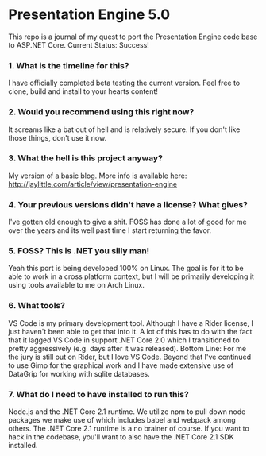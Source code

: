 # Presentation Engine 5.0

This repo is a journal of my quest to port the Presentation Engine code base to ASP.NET Core.  Current Status: Success!

### 1. What is the timeline for this?

I have officially completed beta testing the current version. Feel free to clone, build and install to your hearts content!

### 2. Would you recommend using this right now?

It screams like a bat out of hell and is relatively secure. If you don't like those things, don't use it now.

### 3. What the hell is this project anyway?

My version of a basic blog.  More info is available here:  http://jaylittle.com/article/view/presentation-engine

### 4. Your previous versions didn't have a license? What gives?

I've gotten old enough to give a shit. FOSS has done a lot of good for me over the years and its well past time I start returning the favor.

### 5. FOSS? This is .NET you silly man!

Yeah this port is being developed 100% on Linux.  The goal is for it to be able to work in a cross platform context, but I will be primarily developing it using tools available to me on Arch Linux.

### 6. What tools?

VS Code is my primary development tool. Although I have a Rider license, I just haven't been able to get that into it.  A lot of this has to do with the fact that it lagged VS Code in support .NET Core 2.0 which I transitioned to pretty aggressively (e.g. days after it was released).  Bottom Line: For me the jury is still out on Rider, but I love VS Code.  Beyond that I've continued to use Gimp for the graphical work and I have made extensive use of DataGrip for working with sqlite databases.

### 7. What do I need to have installed to run this?

Node.js and the .NET Core 2.1 runtime.  We utilize npm to pull down node packages we make use of which includes babel and webpack among others.  The .NET Core 2.1 runtime is a no brainer of course.  If you want to hack in the codebase, you'll want to also have the .NET Core 2.1 SDK installed.
